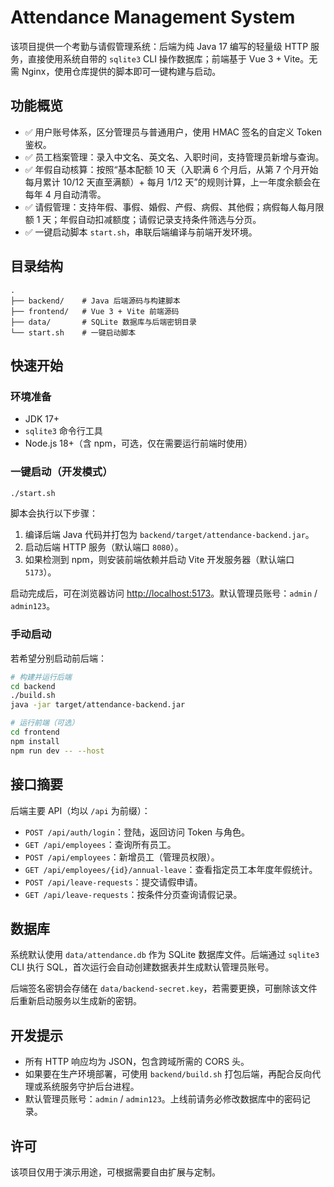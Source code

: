 # Attendance Management System

该项目提供一个考勤与请假管理系统：后端为纯 Java 17 编写的轻量级 HTTP 服务，直接使用系统自带的 `sqlite3` CLI 操作数据库；前端基于 Vue 3 + Vite。无需 Nginx，使用仓库提供的脚本即可一键构建与启动。

## 功能概览

- ✅ 用户账号体系，区分管理员与普通用户，使用 HMAC 签名的自定义 Token 鉴权。
- ✅ 员工档案管理：录入中文名、英文名、入职时间，支持管理员新增与查询。
- ✅ 年假自动核算：按照“基本配额 10 天（入职满 6 个月后，从第 7 个月开始每月累计 10/12 天直至满额）+ 每月 1/12 天”的规则计算，上一年度余额会在每年 4 月自动清零。
- ✅ 请假管理：支持年假、事假、婚假、产假、病假、其他假；病假每人每月限额 1 天；年假自动扣减额度；请假记录支持条件筛选与分页。
- ✅ 一键启动脚本 `start.sh`，串联后端编译与前端开发环境。

## 目录结构

```
.
├── backend/    # Java 后端源码与构建脚本
├── frontend/   # Vue 3 + Vite 前端源码
├── data/       # SQLite 数据库与后端密钥目录
└── start.sh    # 一键启动脚本
```

## 快速开始

### 环境准备

- JDK 17+
- `sqlite3` 命令行工具
- Node.js 18+（含 npm，可选，仅在需要运行前端时使用）

### 一键启动（开发模式）

```bash
./start.sh
```

脚本会执行以下步骤：

1. 编译后端 Java 代码并打包为 `backend/target/attendance-backend.jar`。
2. 启动后端 HTTP 服务（默认端口 `8080`）。
3. 如果检测到 npm，则安装前端依赖并启动 Vite 开发服务器（默认端口 `5173`）。

启动完成后，可在浏览器访问 [http://localhost:5173](http://localhost:5173)。默认管理员账号：`admin` / `admin123`。

### 手动启动

若希望分别启动前后端：

```bash
# 构建并运行后端
cd backend
./build.sh
java -jar target/attendance-backend.jar

# 运行前端（可选）
cd frontend
npm install
npm run dev -- --host
```

## 接口摘要

后端主要 API（均以 `/api` 为前缀）：

- `POST /api/auth/login`：登陆，返回访问 Token 与角色。
- `GET /api/employees`：查询所有员工。
- `POST /api/employees`：新增员工（管理员权限）。
- `GET /api/employees/{id}/annual-leave`：查看指定员工本年度年假统计。
- `POST /api/leave-requests`：提交请假申请。
- `GET /api/leave-requests`：按条件分页查询请假记录。

## 数据库

系统默认使用 `data/attendance.db` 作为 SQLite 数据库文件。后端通过 `sqlite3` CLI 执行 SQL，首次运行会自动创建数据表并生成默认管理员账号。

后端签名密钥会存储在 `data/backend-secret.key`，若需要更换，可删除该文件后重新启动服务以生成新的密钥。

## 开发提示

- 所有 HTTP 响应均为 JSON，包含跨域所需的 CORS 头。
- 如果要在生产环境部署，可使用 `backend/build.sh` 打包后端，再配合反向代理或系统服务守护后台进程。
- 默认管理员账号：`admin` / `admin123`。上线前请务必修改数据库中的密码记录。

## 许可

该项目仅用于演示用途，可根据需要自由扩展与定制。
